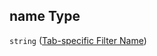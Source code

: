 ## name Type

`string` ([Tab-specific Filter Name](config-properties-map-infos-map-info-properties-filter-properties-tab-specific-filter-name.md))
